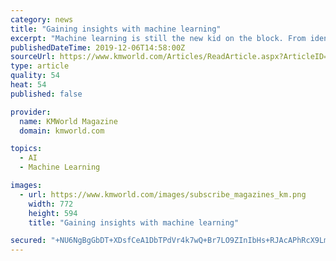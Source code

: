```yaml
---
category: news
title: "Gaining insights with machine learning"
excerpt: "Machine learning is still the new kid on the block. From identifying use cases to selecting data sets and tools, there are many success factors to keep in mind. Every industry is finding value in machine learning projects. At the same time, most projects ..."
publishedDateTime: 2019-12-06T14:58:00Z
sourceUrl: https://www.kmworld.com/Articles/ReadArticle.aspx?ArticleID=135610
type: article
quality: 54
heat: 54
published: false

provider:
  name: KMWorld Magazine
  domain: kmworld.com

topics:
  - AI
  - Machine Learning

images:
  - url: https://www.kmworld.com/images/subscribe_magazines_km.png
    width: 772
    height: 594
    title: "Gaining insights with machine learning"

secured: "+NU6NgBgGbDT+XDsfCeA1DbTPdVr4k7wQ+Br7LO9ZInIbHs+RJAcAPhRcX9Lm9shIp/c8VaoB96jM7iNLz/yEe/Y6cxjeu/HlG3qgei8JK9mqH5BRVrWUvaKrtsXmqTPGFb0ATC9TBZYyxa5sbb0V1+M1WnSfHwJ+9nj5jjsGAy2+Q+LZHMRKfDSJ7kfaweO6OmFhjWaePGkJ/RWN37FijE85iy0G7BPa7h+Iiq+7Kc4AvxaSBOJ/oWHhCLu1ebP0ZNt3lvVetf3BCq2aHnvJQ==;1kt3hC+7ptXaph7bWaokBA=="
---
```


